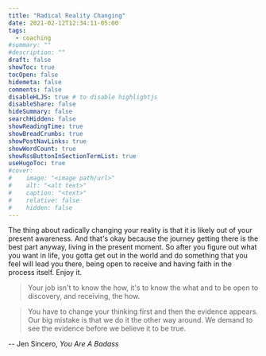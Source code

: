 ```yaml
---
title: "Radical Reality Changing"
date: 2021-02-12T12:34:11-05:00
tags:
  - coaching
#summary: ""
#description: ""
draft: false
showToc: true
tocOpen: false
hidemeta: false
comments: false
disableHLJS: true # to disable highlightjs
disableShare: false
hideSummary: false
searchHidden: false
showReadingTime: true
showBreadCrumbs: true
showPostNavLinks: true
showWordCount: true
showRssButtonInSectionTermList: true
useHugoToc: true
#cover:
#    image: "<image path/url>"
#    alt: "<alt text>"
#    caption: "<text>"
#    relative: false
#    hidden: false
---
```


The thing about radically changing your reality is that it is likely out of your present awareness. And that's okay because the journey getting there is the best part anyway, living in the present moment. So after you figure out what you want in life, you gotta get out in the world and do something that you feel will lead you there, being open to receive and having faith in the process itself. Enjoy it.

> Your job isn't to know the how, it's to know the what and to be open to discovery, and receiving, the how.

> You have to change your thinking first and then the evidence appears. Our big mistake is that we do it the other way around. We demand to see the evidence before we believe it to be true.

-- Jen Sincero, *You Are A Badass*